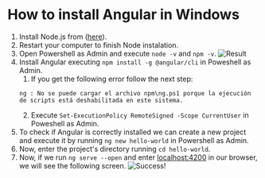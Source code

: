 # How to install Angular in Windows

1. Install Node.js from ([here](https://nodejs.org/en/)).
2. Restart your computer to finish Node instalation.
3. Open Powershell as Admin and execute `node -v` and `npm -v`.
   ![Result](image.png)
4. Install Angular executing `npm install -g @angular/cli` in Poweshell as Admin.
   1. If you get the following error follow the next step:
    ```
    ng : No se puede cargar el archivo npm\ng.ps1 porque la ejecución de scripts está deshabilitada en este sistema.
    ```
   2. Execute `Set-ExecutionPolicy RemoteSigned -Scope CurrentUser` in Poweshell as Admin.
5. To check if Angular is correctly installed we can create a new project and execute it by running `ng new hello-world` in Powershell as Admin.
6. Now, enter the project's directory running `cd hello-world`.
7. Now, if we run `ng serve --open` and enter [localhost:4200](http://localhost:4200/) in our browser, we will see the following screen.
   ![Success!](image-1.png)